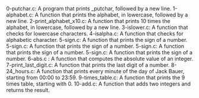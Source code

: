 0-putchar.c: A program that prints _putchar, followed by a new line.
1-alphabet.c: A function that prints the alphabet, in lowercase, followed by a new line.
2-print_alphabet_x10.c: A function that prints 10 times the alphabet, in lowercase, followed by a new line.
3-islower.c: A function that checks for lowercase characters.
4-isalpha.c: A function that checks for alphabetic character.
5-sign.c: A function that prints the sign of a number.
5-sign.c: A function that prints the sign of a number.
5-sign.c: A function that prints the sign of a number.
5-sign.c: A function that prints the sign of a number.
6-abs.c : A function that computes the absolute value of an integer.
7-print_last_digit.c: A function that prints the last digit of a number.
8-24_hours.c: A function that prints every minute of the day of Jack Bauer, starting from 00:00 to 23:59.
9-times_table.c: A function that prints the 9 times table, starting with 0.
10-add.c: A function that adds two integers and returns the result.


